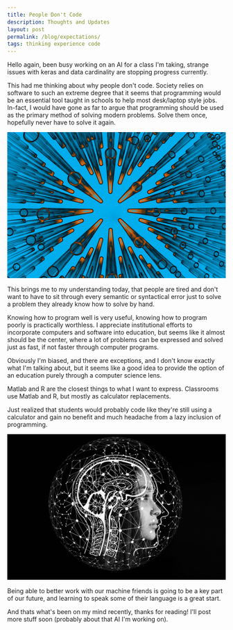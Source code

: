 ```yaml
---
title: People Don't Code
description: Thoughts and Updates
layout: post
permalink: /blog/expectations/
tags: thinking experience code
---
```


Hello again, been busy working on an AI for a class I'm taking, strange issues with keras and data cardinality are stopping progress currently.

This had me thinking about why people don't code. Society relies on software to such an extreme degree that it seems that programming would be an essential tool taught in schools to help most desk/laptop style jobs. In-fact, I would have gone as far to argue that programming should be used as the primary method of solving modern problems. Solve them once, hopefully never have to solve it again.

![picture](/assets/images/cool-graphics/tubes.jpg)

This brings me to my understanding today, that people are tired and don't want to have to sit through every semantic or syntactical error just to solve a problem they already know how to solve by hand. 

Knowing how to program well is very useful, knowing how to program poorly is practically worthless. I appreciate institutional efforts to incorporate computers and software into education, but seems like it almost should be the center, where a lot of problems can be expressed and solved just as fast, if not faster through computer programs. 

Obviously I'm biased, and there are exceptions, and I don't know exactly what I'm talking about, but it seems like a good idea to provide the option of an education purely through a computer science lens.

Matlab and R are the closest things to what I want to express. Classrooms use Matlab and R, but mostly as calculator replacements. 

Just realized that students would probably code like they're still using a calculator and gain no benefit and much headache from a lazy inclusion of programming.

![image](/assets/images/cool-graphics/human+AI.jpg)

Being able to better work with our machine friends is going to be a key part of our future, and learning to speak some of their language is a great start.

And thats what's been on my mind recently, thanks for reading! I'll post more stuff soon (probably about that AI I'm working on).